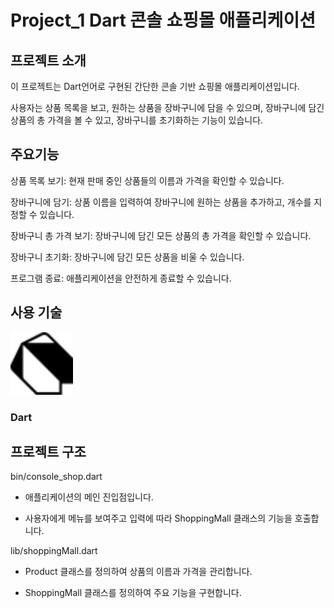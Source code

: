 # Project_1 Dart 콘솔 쇼핑몰 애플리케이션
## 프로젝트 소개
이 프로젝트는 Dart언어로 구현된 간단한 콘솔 기반 쇼핑몰 애플리케이션입니다. 

사용자는 상품 목록을 보고, 원하는 상품을 장바구니에 담을 수 있으며, 장바구니에 담긴 상품의 총 가격을 볼 수 있고, 장바구니를 초기화하는 기능이 있습니다.

## 주요기능
상품 목록 보기: 현재 판매 중인 상품들의 이름과 가격을 확인할 수 있습니다.

장바구니에 담기: 상품 이름을 입력하여 장바구니에 원하는 상품을 추가하고, 개수를 지정할 수 있습니다.

장바구니 총 가격 보기: 장바구니에 담긴 모든 상품의 총 가격을 확인할 수 있습니다.

장바구니 초기화: 장바구니에 담긴 모든 상품을 비울 수 있습니다.

프로그램 종료: 애플리케이션을 안전하게 종료할 수 있습니다.

## 사용 기술
<img src="images/dart.svg" alt="Dart Logo" width="100" height="100"> 

### Dart

## 프로젝트 구조
bin/console_shop.dart

* 애플리케이션의 메인 진입점입니다.

* 사용자에게 메뉴를 보여주고 입력에 따라 ShoppingMall 클래스의 기능을 호출합니다.

lib/shoppingMall.dart

* Product 클래스를 정의하여 상품의 이름과 가격을 관리합니다.

* ShoppingMall 클래스를 정의하여 주요 기능을 구현합니다.
